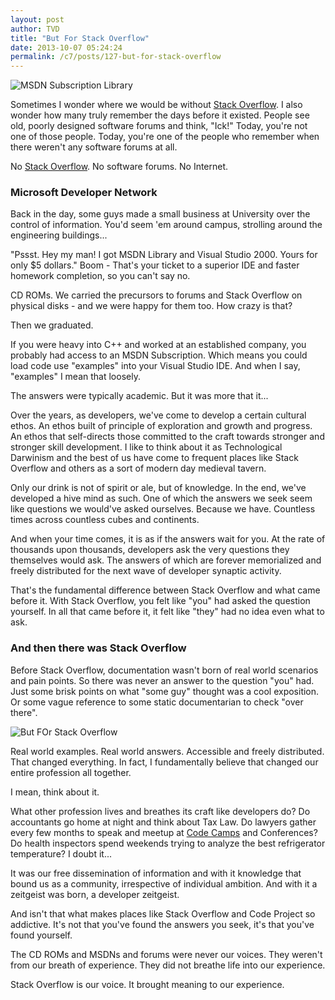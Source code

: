 ```yaml
---
layout: post
author: TVD
title: "But For Stack Overflow"
date: 2013-10-07 05:24:24
permalink: /c7/posts/127-but-for-stack-overflow
---
```


<img src="https://techoctave.com/c7/static/msdn-library-box.png" alt="MSDN Subscription Library"/>

Sometimes I wonder where we would be without [Stack Overflow][1]. I also wonder how many truly remember the days before it existed. People see old, poorly designed software forums and think, "Ick!" Today, you're not one of those people. Today, you're one of the people who remember when there weren't any software forums at all.

No [Stack Overflow][2]. No software forums. No Internet.

### Microsoft Developer Network

Back in the day, some guys made a small business at University over the control of information. You'd seem 'em around campus, strolling around the engineering buildings...

"Pssst. Hey my man! I got MSDN Library and Visual Studio 2000. Yours for only $5 dollars." Boom - That's your ticket to a superior IDE and faster homework completion, so you can't say no.

CD ROMs. We carried the precursors to forums and Stack Overflow on physical disks - and we were happy for them too. How crazy is that?

Then we graduated.

If you were heavy into C++ and worked at an established company, you probably had access to an MSDN Subscription. Which means you could load code use "examples" into your Visual Studio IDE. And when I say, "examples" I mean that loosely. 

The answers were typically academic. But it was more that it...

Over the years, as developers, we've come to develop a certain cultural ethos. An ethos built of principle of exploration and growth and progress. An ethos that self-directs those committed to the craft towards stronger and stronger skill development. I like to think about it as Technological Darwinism and the best of us have come to frequent places like Stack Overflow and others as a sort of modern day medieval tavern.

Only our drink is not of spirit or ale, but of knowledge. In the end, we've developed a hive mind as such. One of which the answers we seek seem like questions we would've asked ourselves. Because we have. Countless times across countless cubes and continents.

And when your time comes, it is as if the answers wait for you. At the rate of thousands upon thousands, developers ask the very questions they themselves would ask. The answers of which are forever memorialized and freely distributed for the next wave of developer synaptic activity.

That's the fundamental difference between Stack Overflow and what came before it. With Stack Overflow, you felt like "you" had asked the question yourself. In all that came before it, it felt like "they" had no idea even what to ask.

### And then there was Stack Overflow

Before Stack Overflow, documentation wasn't born of real world scenarios and pain points. So there was never an answer to the question "you" had. Just some brisk points on what "some guy" thought was a cool exposition. Or some vague reference to some static documentarian to check "over there".

<img src="https://techoctave.com/c7/static/stackoverflow.png" alt="But FOr Stack Overflow"/>

Real world examples. Real world answers. Accessible and freely distributed. That changed everything. In fact, I fundamentally believe that changed our entire profession all together.

I mean, think about it.

What other profession lives and breathes its craft like developers do? Do accountants go home at night and think about Tax Law. Do lawyers gather every few months to speak and meetup at [Code Camps][3] and Conferences? Do health inspectors spend weekends trying to analyze the best refrigerator temperature? I doubt it...

It was our free dissemination of information and with it knowledge that bound us as a community, irrespective of individual ambition. And with it a zeitgeist was born, a developer zeitgeist.

And isn't that what makes places like Stack Overflow and Code Project so addictive. It's not that you've found the answers you seek, it's that you've found yourself.

The CD ROMs and MSDNs and forums were never our voices. They weren't from our breath of experience. They did not breathe life into our experience.  

Stack Overflow is our voice. It brought meaning to our experience.


  [1]: http://stackoverflow.com/
  [2]: http://www.codinghorror.com/blog/2008/04/introducing-stackoverflow-com.html
  [3]: http://columbuscodecamp.com/
